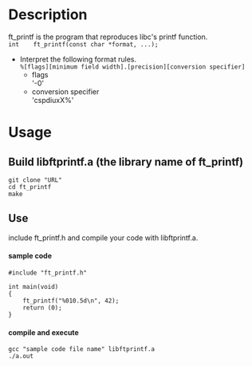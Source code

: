 # Description
ft_printf is the program that reproduces libc's printf function.  
`int	ft_printf(const char *format, ...);`
- Interpret the following format rules.  
`%[flags][minimum field width].[precision][conversion specifier]`  
    - flags  
    '-0'
    - conversion specifier  
    'cspdiuxX%'

# Usage  
## Build libftprintf.a (the library name of ft_printf)  
```
git clone "URL"
cd ft_printf
make
```
## Use
include ft_printf.h and compile your code with libftprintf.a.
#### sample code
```
#include "ft_printf.h"

int main(void)
{
    ft_printf("%010.5d\n", 42);
    return (0);
}
```
#### compile and execute  
```
gcc "sample code file name" libftprintf.a
./a.out
```
